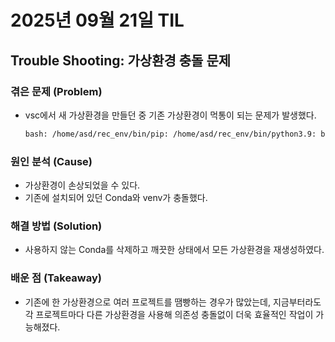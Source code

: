# 2025년 09월 21일 TIL 
## Trouble Shooting: 가상환경 충돌 문제

### 겪은 문제 (Problem)
- vsc에서 새 가상환경을 만들던 중 기존 가상환경이 먹통이 되는 문제가 발생했다.
  ```bash
  bash: /home/asd/rec_env/bin/pip: /home/asd/rec_env/bin/python3.9: bad interpreter: No such file or directory
  ```

### 원인 분석 (Cause)
- 가상환경이 손상되었을 수 있다.
- 기존에 설치되어 있던 Conda와 venv가 충돌했다.

### 해결 방법 (Solution)
- 사용하지 않는 Conda를 삭제하고 깨끗한 상태에서 모든 가상환경을 재생성하였다.

### 배운 점 (Takeaway)
- 기존에 한 가상환경으로 여러 프로젝트를 땜빵하는 경우가 많았는데, 지금부터라도 각 프로젝트마다 다른 가상환경을 사용해 의존성 충돌없이 더욱 효율적인 작업이 가능해졌다.
